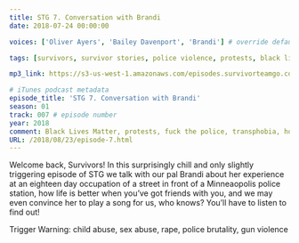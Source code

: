```yaml
---
title: STG 7. Conversation with Brandi
date: 2018-07-24 00:00:00

voices: ['Oliver Ayers', 'Bailey Davenport', 'Brandi'] # override default (which is just Oliver and Bailey)

tags: [survivors, survivor stories, police violence, protests, black lives matter, police brutality, racial violence, racism, transphobia, homelessness, trans friends, interview]

mp3_link: https://s3-us-west-1.amazonaws.com/episodes.survivorteamgo.com/STG+7+Conversation+with+Brandi.mp3

# iTunes podcast metadata
episode_title: 'STG 7. Conversation with Brandi'
season: 01
track: 007 # episode number
year: 2018
comment: Black Lives Matter, protests, fuck the police, transphobia, homelessness, found family, and a live performance! # short summary
URL: /2018/08/23/episode-7.html
---
```


Welcome back, Survivors! In this surprisingly chill and only slightly triggering episode of STG we talk with our pal Brandi about her experience at an eighteen day occupation of a street in front of a Minneaopolis police station, how life is better when you’ve got friends with you, and we may even convince her to play a song for us, who knows? You’ll have to listen to find out! 

Trigger Warning: child abuse, sex abuse, rape, police brutality, gun violence
